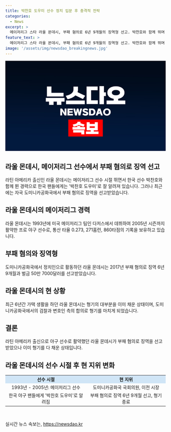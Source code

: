```yaml
---
title: 박찬호 도우미 선수 정치 입문 후 충격적 전락
categories:
  - News
excerpt: >
  메이저리그 스타 라울 몬데시, 부패 혐의로 6년 9개월의 징역형 선고. 박찬호와 함께 뛰며 박찬호 도우미로 알려진 그는 2005년 은퇴한 후 정치인으로 활동했으나 2017년 부패 혐의로 징역형을 받았고 최근 형기를 거의 채우며  가택 연금을 받고 있다. (요약문)
feature_text: >
  메이저리그 스타 라울 몬데시, 부패 혐의로 6년 9개월의 징역형 선고. 박찬호와 함께 뛰며 박찬호 도우미로 알려진 그는 2005년 은퇴한 후 정치인으로 활동했으나 2017년 부패 혐의로 징역형을 받았고 최근 형기를 거의 채우며  가택 연금을 받고 있다. (요약문)
image: '/assets/img/newsdao_breakingnews.jpg'
---
```


<p><img src="/assets/img/newsdao_breakingnews.jpg" alt="ontimetimes 속보" /></p>

<h2 data-ke-size="size26">라울 몬데시, 메이저리그 선수에서 부패 혐의로 징역 선고</h2>

<p data-ke-size="size16">라틴 아메리카 출신인 라울 몬데시는 메이저리그 선수 시절 뛰면서 한국 선수 박찬호와 함께 뛴 경력으로 한국 팬들에게는 '박찬호 도우미'로 잘 알려져 있습니다. 그러나 최근에는 자국 도미니카공화국에서 부패 혐의로 징역을 선고받았습니다.</p>

<h2 data-ke-size="size26">라울 몬데시의 메이저리그 경력</h2>

<p data-ke-size="size16">라울 몬데시는 1993년에 미국 메이저리그 팀인 다저스에서 데뷔하여 2005년 시즌까지 활약한 프로 야구 선수로, 통산 타율 0.273, 271홈런, 860타점의 기록을 보유하고 있습니다.</p>

<h2 data-ke-size="size26">부패 혐의와 징역형</h2>

<p data-ke-size="size16">도미니카공화국에서 정치인으로 활동하던 라울 몬데시는 2017년 부패 혐의로 징역 6년 9개월과 벌금 50만 7000달러를 선고받았습니다.</p>

<h2 data-ke-size="size26">라울 몬데시의 현 상황</h2>

<p data-ke-size="size16">최근 6년간 가택 생활을 하던 라울 몬데시는 형기의 대부분을 이미 채운 상태이며, 도미니카공화국에서의 검찰과 변호인 측의 합의로 형기를 마치게 되었습니다.</p>

<h2 data-ke-size="size26">결론</h2>

<p data-ke-size="size16">라틴 아메리카 출신으로 야구 선수로 활약했던 라울 몬데시가 부패 혐의로 징역을 선고받았으나 이미 형기를 다 채운 상태입니다.</p>

<h2 data-ke-size="size26">라울 몬데시의 선수 시절 후 현 지위 변화</h2>

<table>
<tbody>
<tr>
<td style="text-align: center; background-color: #d0e5f6;"><b>선수 시절</b></td>
<td style="text-align: center; background-color: #d0e5f6;"><b>현 지위</b></td>
</tr>
<tr>
<td style="text-align: center;">1993년 - 2005년: 메이저리그 선수</td>
<td style="text-align: center;">도미니카공화국 국회의원, 이전 시장</td>
</tr>
<tr>
<td style="text-align: center;">한국 야구 팬들에게 '박찬호 도우미'로 알려짐</td>
<td style="text-align: center;">부패 혐의로 징역 6년 9개월 선고, 형기 종료</td>
</tr>
</tbody>
</table>

<p data-ke-size="size16">&nbsp;</p>
실시간 뉴스 속보는, <a href="https://newsdao.kr" rel="dofollow">https://newsdao.kr</a>


